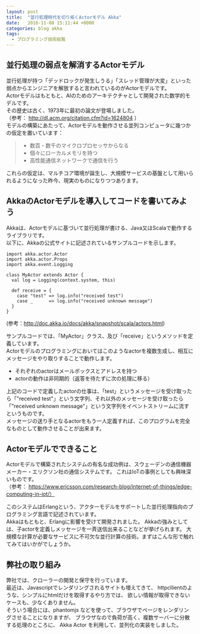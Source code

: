 ```yaml
---
layout: post
title:  "並行処理時代を切り拓くActorモデル Akka"
date:   2016-11-08 15:11:44 +0000
categories: blog akka
tags:
  - プログラミング技術総覧
---
```


## 並行処理の弱点を解消するActorモデル
並行処理が持つ「デッドロックが発生しうる」「スレッド管理が大変」といった弱点からエンジニアを解放すると言われているのがActorモデルです。  
Actorモデルはもともと、AIのためのアーキテクチャとして開発された数学的モデルです。  
その歴史は古く、1973年に最初の論文が登場しました。  
（参考： http://dl.acm.org/citation.cfm?id=1624804 ）  
モデルの構築にあたって、Actorモデルを動作させる並列コンピュータに幾つかの仮定を置いています：  

> * 数百・数千のマイクロプロセッサからなる
> * 個々にローカルメモリを持つ
> * 高性能通信ネットワークで通信を行う

これらの仮定は、マルチコア環境が誕生し、大規模サービスの基盤として用いられるようになった昨今、現実のものになりつつあります。  

## AkkaのActorモデルを導入してコードを書いてみよう

Akkaは、Actorモデルに基づいて並行処理が書ける、Java又はScalaで動作するライブラリです。  
以下に、Akkaの公式サイトに記述されているサンプルコードを示します。  

```
import akka.actor.Actor
import akka.actor.Props
import akka.event.Logging
 
class MyActor extends Actor {
  val log = Logging(context.system, this)
 
  def receive = {
    case "test" => log.info("received test")
    case _      => log.info("received unknown message")
  }
}
```
(参考：http://doc.akka.io/docs/akka/snapshot/scala/actors.html)  
    
サンプルコードでは、「MyActor」クラス、及び「receive」というメソッドを定義しています。  
Actorモデルのプログラミングにおいてはこのようなactorを複数生成し、相互にメッセージをやり取りすることで動作します。  

* それぞれのactorはメールボックスとアドレスを持つ
* actorの動作は非同期的（返答を待たずに次の処理に移る）

上記のコードで定義したactorの仕事は、「test」というメッセージを受け取ったら「"received test"」という文字列、それ以外のメッセージを受け取ったら「"received unknown message"」という文字列をイベントストリームに流すというものです。  
メッセージの送り手となるactorをもう一人定義すれば、このプログラムを完全なものとして動作させることが出来ます。  

## Actorモデルでできること
Actorモデルで構築されたシステムの有名な成功例は、スウェーデンの通信機器メーカー・エリクソン社の通信システムです。
これはIoTの事例としても興味深いものです。  
（参考：
https://www.ericsson.com/research-blog/internet-of-things/edge-computing-in-iot/）

このシステムはErlangという、アクターモデルをサポートした並行処理指向のプログラミング言語で記述されています。  
Akkaはもともと、Erlangに影響を受けて開発されました。
Akkaの強みとしては、子actorを定義しメッセージを一斉送信出来ることなどが挙げられます。
大規模な計算が必要なサービスに不可欠な並行計算の技術。まずはこんな形で触れてみてはいかがでしょうか。

## 弊社の取り組み
弊社では、クローラーの開発と保守を行っています。  
最近は、Javascriptでレンダリングされるサイトも増えてきて、
httpcllientのような、シンプルにhtmlだけを取得するやり方では、
欲しい情報が取得できないケースも、少なくありません。  
そういう場合には、phantomjs などを使って、ブラウザでページをレンダリングさせることになりますが、
ブラウザなので負荷が高く、複数サーバーに分散する処理のところに、
Akka Actor を利用して、並列化の実装をしました。  

